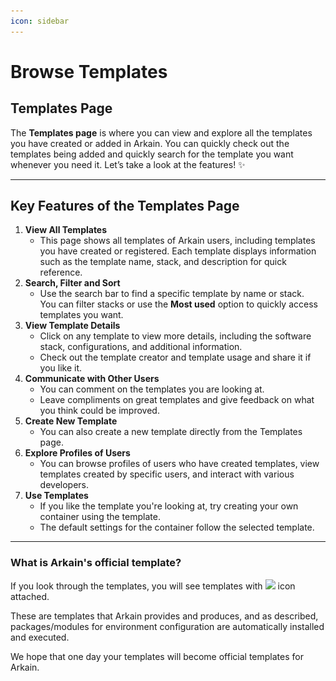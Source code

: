 ```yaml
---
icon: sidebar
---
```


# Browse Templates

## **Templates Page**

The **Templates page** is where you can view and explore all the templates you have created or added in Arkain. You can quickly check out the templates being added and quickly search for the template you want whenever you need it. Let’s take a look at the features! ✨

***

## **Key Features of the Templates Page**

1. **View All Templates**
   * This page shows all templates of Arkain users, including templates you have created or registered. Each template displays information such as the template name, stack, and description for quick reference.
2. **Search, Filter and Sort**
   * Use the search bar to find a specific template by name or stack. \
     You can filter stacks or use the **Most used** option to quickly access templates you want.
3. **View Template Details**
   * Click on any template to view more details, including the software stack, configurations, and additional information.
   * Check out the template creator and template usage and share it if you like it.
4. **Communicate with Other Users**
   * You can comment on the templates you are looking at.&#x20;
   * Leave compliments on great templates and give feedback on what you think could be improved.
5. **Create New Template**
   * You can also create a new template directly from the Templates page.
6. **Explore Profiles of Users**
   * You can browse profiles of users who have created templates, view templates created by specific users, and interact with various developers.
7. **Use Templates**
   * If you like the template you're looking at, try creating your own container using the template.
   * The default settings for the container follow the selected template.

***

### What is Arkain's official template?

If you look through the templates, you will see templates with ![](<../../.gitbook/assets/스크린샷 2025-02-24 오후 11.03.46.png>) icon attached.&#x20;

These are templates that Arkain provides and produces, and as described, packages/modules for environment configuration are automatically installed and executed.

We hope that one day your templates will become official templates for Arkain.

